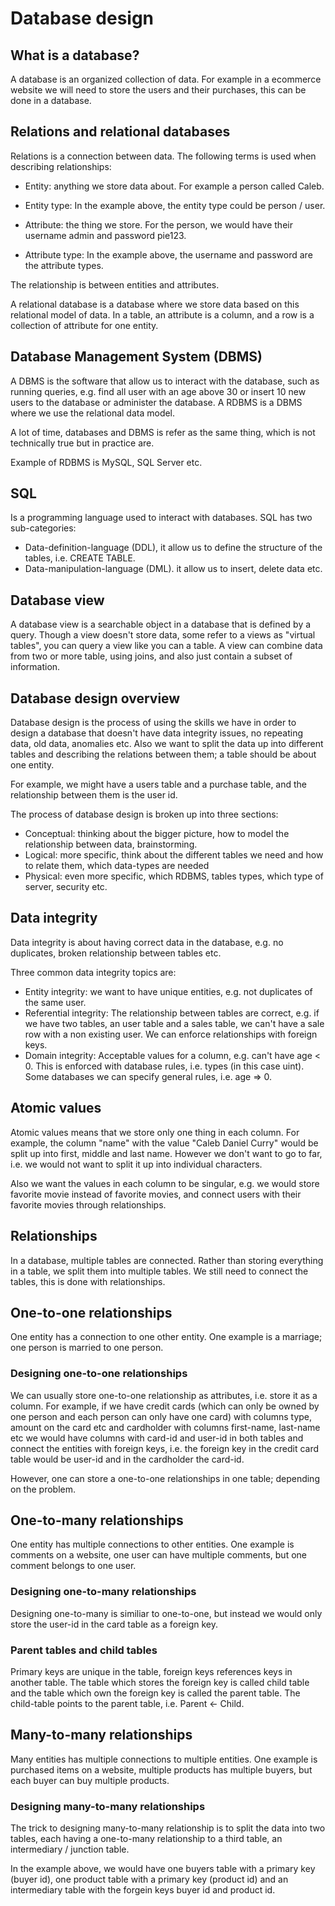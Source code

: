 # Database design

## What is a database?

A database is an organized collection of data. For example in a ecommerce website we will need to store the users and their purchases, this can be done in a database.

## Relations and relational databases

Relations is a connection between data. The following terms is used when describing relationships:

- Entity: anything we store data about. For example a person called Caleb.
- Entity type: In the example above, the entity type could be person / user.

- Attribute: the thing we store. For the person, we would have their username admin and password pie123.
- Attribute type: In the example above, the username and password are the attribute types.

The relationship is between entities and attributes.

A relational database is a database where we store data based on this relational model of data. In a table, an attribute is a column, and a row is a collection of attribute for one entity.

## Database Management System (DBMS)

A DBMS is the software that allow us to interact with the database, such as running queries, e.g. find all user with an age above 30 or insert 10 new users to the database or administer the database. A RDBMS is a DBMS where we use the relational data model.

A lot of time, databases and DBMS is refer as the same thing, which is not technically true but in practice are.

Example of RDBMS is MySQL, SQL Server etc.

## SQL

Is a programming language used to interact with databases. SQL has two sub-categories:

- Data-definition-language (DDL), it allow us to define the structure of the tables, i.e. CREATE TABLE.
- Data-manipulation-language (DML). it allow us to insert, delete data etc.

## Database view

A database view is a searchable object in a database that is defined by a query. Though a view doesn't store data, some refer to a views as "virtual tables", you can query a view like you can a table. A view can combine data from two or more table, using joins, and also just contain a subset of information.

## Database design overview

Database design is the process of using the skills we have in order to design a database that doesn't have data integrity issues, no repeating data, old data, anomalies etc. Also we want to split the data up into different tables and describing the relations between them; a table should be about one entity.

For example, we might have a users table and a purchase table, and the relationship between them is the user id.

The process of database design is broken up into three sections:

- Conceptual: thinking about the bigger picture, how to model the relationship between data, brainstorming.
- Logical: more specific, think about the different tables we need and how to relate them, which data-types are needed
- Physical: even more specific, which RDBMS, tables types, which type of server, security etc.

## Data integrity

Data integrity is about having correct data in the database, e.g. no duplicates, broken relationship between tables etc.

Three common data integrity topics are:

- Entity integrity: we want to have unique entities, e.g. not duplicates of the same user.
- Referential integrity: The relationship between tables are correct, e.g. if we have two tables, an user table and a sales table, we can't have a sale row with a non existing user. We can enforce relationships with foreign keys.
- Domain integrity: Acceptable values for a column, e.g. can't have age < 0. This is enforced with database rules, i.e. types (in this case uint). Some databases we can specify general rules, i.e. age => 0.

## Atomic values

Atomic values means that we store only one thing in each column. For example, the column "name" with the value "Caleb Daniel Curry" would be split up into first, middle and last name. However we don't want to go to far, i.e. we would not want to split it up into individual characters.

Also we want the values in each column to be singular, e.g. we would store favorite movie instead of favorite movies, and connect users with their favorite movies through relationships.

## Relationships

In a database, multiple tables are connected. Rather than storing everything in a table, we split them into multiple tables. We still need to connect the tables, this is done with relationships.

## One-to-one relationships

One entity has a connection to one other entity. One example is a marriage; one person is married to one person.

### Designing one-to-one relationships

We can usually store one-to-one relationship as attributes, i.e. store it as a column. For example, if we have credit cards (which can only be owned by one person and each person can only have one card) with columns type, amount on the card etc and cardholder with columns first-name, last-name etc we would have columns with card-id and user-id in both tables and connect the entities with foreign keys, i.e. the foreign key in the credit card table would be user-id and in the cardholder the card-id.

However, one can store a one-to-one relationships in one table; depending on the problem.

## One-to-many relationships

One entity has multiple connections to other entities. One example is comments on a website, one user can have multiple comments, but one comment belongs to one user.

### Designing one-to-many relationships

Designing one-to-many is similiar to one-to-one, but instead we would only store the user-id in the card table as a foreign key.

### Parent tables and child tables

Primary keys are unique in the table, foreign keys references keys in another table. The table which stores the foreign key is called child table and the table which own the foreign key is called the parent table. The child-table points to the parent table, i.e. Parent <- Child.

## Many-to-many relationships

Many entities has multiple connections to multiple entities. One example is purchased items on a website, multiple products has multiple buyers, but each buyer can buy multiple products.

### Designing many-to-many relationships

The trick to designing many-to-many relationship is to split the data into two tables, each having a one-to-many relationship to a third table, an intermediary / junction table.

In the example above, we would have one buyers table with a primary key (buyer id), one product table with a primary key (product id) and an intermediary table with the forgein keys buyer id and product id.
